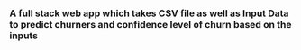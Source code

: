 ### A full stack web app which takes CSV file as well as Input Data to predict churners and confidence level of churn based on the inputs
